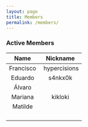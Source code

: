 ```yaml
---
layout: page
title: Members
permalink: /members/
---
```


### Active Members

| **Name**                               | **Nickname** |
|:---:|:---:|
| Francisco                            | &nbsp;hypercisions |
| Eduardo | s4nkx0k |
| Álvaro |  |
| Mariana | kikloki |
| Matilde |  |
|  |  |
|  |  |
|  |  |
|  |  |
